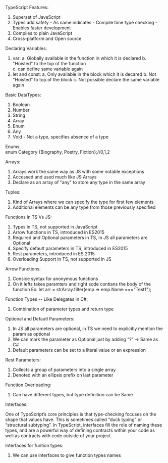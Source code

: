TypeScript Features:

1. Superset of JavaScript
2. Types add safety - As name indicates - Compile time type checking - Enables faster development 
3. Compiles to plain JavaScript
4. Cross-platform and Open source 

Declaring Variables:

1. var: 
    a. Globally available in the function in which it is declared
    b. "Hoisted" to the top of the function  
    c. can define same variable again
2. let and const: 
    a. Only available in the block which it is decared
    b. Not "Hoisted" to top of the block
    c. Not possible declare the same variable again 

Basic DataTypes:

1. Boolean
2. Number
3. String
4. Array 
5. Enum
6. Any  
7. Void - Not a type, specifies absence of a type

Enums:  
enum Category {Biography, Poetry, Fiction};//0,1,2

Arrays:

1. Arrays work the same way as JS with some notable exceptions
2. Accessed and used much like JS Arrays
3. Declare as an array of "any" to store any type in the same array 

Tuples:

1. Kind of Arrays where we can specify the type for first few elements 
2. Additional elements can be any type from those previously specified 

Functions in TS Vs JS:

1. Types in TS, not supported in JavaScript
2. Arrow functions in TS, introduced in ES2015
3. Required and Optional parameters in TS, In JS all parameters are Optional
4. Specify default parameters in TS, introduced in ES2015
5. Rest parameters, introduced in ES 2015
6. Overloading Support in TS, not supported in JS 


Arrow Functions:

1. Consice syntax for anonymous functions 
2. On it lefts takes paramters and right sode contians the body of the function 
   Ex: let arr = strArray.filter(emp => emp.Name ==="Test1");

Function Types -- Like Delegates in C#:

1. Combination of parameter types and return type

Optional and Defautl Parameters:

1. In JS all parameters are optional, in TS we need to explicitly mention the param as optional 
2. We can mark the parameter as Optional just by adding "?" -> Same as C#
3. Default parameters can be set to a literal value or an expression 


Rest Parameters:

1. Collects a group of parameters into a single array 
2. Denoted with an ellipsis prefix on last parameter

Function Overloading: 

1. Can have different types, but type definition can be Same

Interfaces:

 One of TypeScript’s core principles is that type-checking focuses on the shape that values have. This is sometimes called “duck typing” or “structural subtyping”. In TypeScript, interfaces fill the role of naming these types, and are a powerful way of defining contracts within your code as well as contracts with code outside of your project.
 
Interfaces for funtion types:

1. We can use interfaces to give function types names

